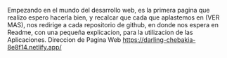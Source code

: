 Empezando en el mundo del desarrollo web, es la primera pagina que realizo espero hacerla bien, y recalcar que cada que aplastemos en (VER MAS), nos redirige a cada repositorio de github, en donde nos espera en Readme, con una pequeña explicacion, para la utilizacion de las Aplicaciones.
Direccion de Pagina Web https://darling-chebakia-8e8f14.netlify.app/
